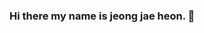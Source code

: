 ### Hi there my name is jeong jae heon.  👋



<!-- 안녕하세요

현재 코딩 연습 중입니다. 

많은 관심 부탁드립니다. 
**jaeheon1/jaeheon1** is a ✨ _special_ ✨ repository because its `README.md` (this file) appears on your GitHub profile.

Here are some ideas to get you started:

- 🔭 I’m currently working on ...
- 🌱 I’m currently learning ...
- 👯 I’m looking to collaborate on ...
- 🤔 I’m looking for help with ...
- 💬 Ask me about ...
- 📫 How to reach me: ...
- 😄 Pronouns: ...
- ⚡ Fun fact: ...
-->
